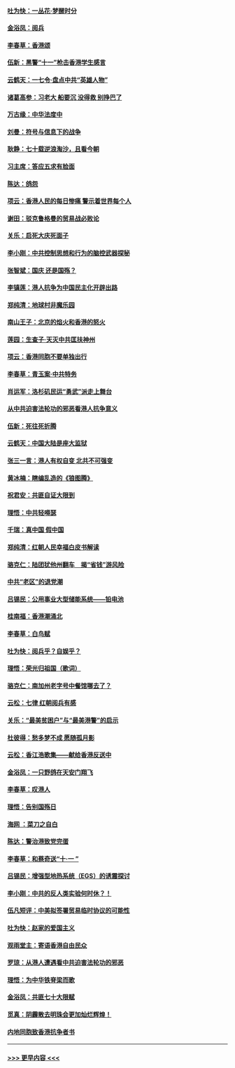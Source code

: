 #### [吐为快：一丛花‧梦醒时分](../pages/nsc993/n11567491.md?t=10041501) 
#### [金浴凤：阅兵](../pages/nsc993/n11567454.md?t=10041501) 
#### [李春草：香港颂](../pages/nsc993/n11567444.md?t=10041501) 
#### [伍新：黑警“十一”枪击香港学生感言](../pages/nsc993/n11567426.md?t=10041501) 
#### [云鹤天：一七令‧盘点中共“英雄人物”](../pages/nsc993/n11567091.md?t=10041501) 
#### [诸葛高参：习老大 船要沉 没得救 别挣巴了](../pages/nsc993/n11566976.md?t=10041501) 
#### [万古缘：中华法度中](../pages/nsc993/n11566726.md?t=10041501) 
#### [刘曼：符号与信息下的战争](../pages/nsc993/n11564655.md?t=10041501) 
#### [耿静：七十载逆浪淘沙，且看今朝](../pages/nsc993/n11564520.md?t=10041501) 
#### [习主席：答应五求有脸面](../pages/nsc993/n11563953.md?t=10041501) 
#### [陈达：鸽怨](../pages/nsc993/n11561879.md?t=10041501) 
#### [项云：香港人民的每日惨痛  警示着世界每个人](../pages/nsc993/n11559273.md?t=10041501) 
#### [谢田：驳克鲁格曼的贸易战必败论](../pages/nsc993/n11555840.md?t=10041501) 
#### [关乐：启死大庆死面子](../pages/nsc993/n11556823.md?t=10041501) 
#### [李小刚：中共控制思想和行为的脑控武器探秘](../pages/nsc993/n11556776.md?t=10041501) 
#### [张智斌：国庆  还是国殇？](../pages/nsc993/n11556617.md?t=10041501) 
#### [李镇莲：港人抗争为中国民主化开辟出路](../pages/nsc993/n11556570.md?t=10041501) 
#### [郑纯清：地球村非魔乐园](../pages/nsc993/n11555415.md?t=10041501) 
#### [南山王子：北京的焰火和香港的怒火](../pages/nsc993/n11555318.md?t=10041501) 
#### [莲园：生查子·天灭中共匡扶神州](../pages/nsc993/n11555302.md?t=10041501) 
#### [项云：香港同胞不要单独出行](../pages/nsc993/n11555276.md?t=10041501) 
#### [李春草：青玉案‧中共特务](../pages/nsc993/n11552356.md?t=10041501) 
#### [肖运军：洛杉矶民运“勇武”派走上舞台](../pages/nsc993/n11551595.md?t=10041501) 
#### [从中共迫害法轮功的邪恶看港人抗争意义](../pages/nsc993/n11540858.md?t=10041501) 
#### [伍新：死往死折腾](../pages/nsc993/n11550174.md?t=10041501) 
#### [云鹤天：中国大陆是座大监狱](../pages/nsc993/n11550155.md?t=10041501) 
#### [张三一言：港人有权自变 北共不可强变](../pages/nsc993/n11550132.md?t=10041501) 
#### [黄冰楠：瞎编乱造的《狼图腾》](../pages/nsc993/n11550082.md?t=10041501) 
#### [祝君安：共匪自证大限到](../pages/nsc993/n11550041.md?t=10041501) 
#### [理悟：中共轻嘚瑟](../pages/nsc993/n11547978.md?t=10041501) 
#### [千瑞：真中国 假中国](../pages/nsc993/n11547865.md?t=10041501) 
#### [郑纯清：红朝人民幸福白皮书解读](../pages/nsc993/n11547499.md?t=10041501) 
#### [骆克仁：陆团犹他州翻车　揭“省钱”游风险](../pages/nsc993/n11546977.md?t=10041501) 
#### [中共“老区”的退党潮](../pages/nsc993/n11545995.md?t=10041501) 
#### [吕锡民：公用事业大型储能系统——铅电池](../pages/nsc993/n11545701.md?t=10041501) 
#### [桂南福：香港潮涌北](../pages/nsc993/n11545682.md?t=10041501) 
#### [李春草：白鸟赋](../pages/nsc993/n11545663.md?t=10041501) 
#### [吐为快：阅兵乎？自娱乎？](../pages/nsc993/n11545625.md?t=10041501) 
#### [理悟：荣光归祖国（歌词）](../pages/nsc993/n11545616.md?t=10041501) 
#### [骆克仁：南加州老字号中餐馆哪去了？](../pages/nsc993/n11545120.md?t=10041501) 
#### [云松：七律 红朝阅兵有感](../pages/nsc993/n11542394.md?t=10041501) 
#### [关乐：“最美贫困户”与“最美港警”的启示](../pages/nsc993/n11542252.md?t=10041501) 
#### [杜彼得：愁多梦不成 愿随孤月影](../pages/nsc993/n11540296.md?t=10041501) 
#### [云松：香江浩歌集——献给香港反送中](../pages/nsc993/n11540149.md?t=10041501) 
#### [金浴凤：一只野鸽在天安门翔飞](../pages/nsc993/n11540280.md?t=10041501) 
#### [李春草：叹港人](../pages/nsc993/n11540119.md?t=10041501) 
#### [理悟：告别国殇日](../pages/nsc993/n11539610.md?t=10041501) 
#### [海网 ：菜刀之自白](../pages/nsc993/n11539597.md?t=10041501) 
#### [陈达：警治港致党完蛋](../pages/nsc993/n11538127.md?t=10041501) 
#### [李春草：和蔡奇送“十·一 ”](../pages/nsc993/n11537810.md?t=10041501) 
#### [吕锡民：增强型地热系统（EGS）的诱震探讨](../pages/nsc993/n11537765.md?t=10041501) 
#### [李小刚：中共的反人类实验何时休？！](../pages/nsc993/n11537669.md?t=10041501) 
#### [伍凡短评：中美拟签署贸易临时协议的可能性](../pages/nsc993/n11536773.md?t=10041501) 
#### [吐为快：赵家的爱国主义](../pages/nsc993/n11536750.md?t=10041501) 
#### [观雨堂主：寄语香港自由民众](../pages/nsc993/n11536735.md?t=10041501) 
#### [罗琼：从港人遭遇看中共迫害法轮功的邪恶](../pages/nsc993/n11507862.md?t=10041501) 
#### [理悟：为中华铁脊梁而歌](../pages/nsc993/n11534458.md?t=10041501) 
#### [金浴凤：共匪七十大限赋](../pages/nsc993/n11534434.md?t=10041501) 
#### [觅真：阴霾散去明珠会更加灿烂辉煌！](../pages/nsc993/n11531858.md?t=10041501) 
#### [内地同胞致香港抗争者书](../pages/nsc993/n11531645.md?t=10041501) 

----
#### [ >>> 更早内容 <<< ](../indexes/nsc993-earlier.md)
